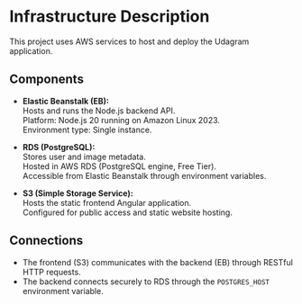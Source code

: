 # Infrastructure Description

This project uses AWS services to host and deploy the Udagram application.

## Components

- **Elastic Beanstalk (EB):**  
  Hosts and runs the Node.js backend API.  
  Platform: Node.js 20 running on Amazon Linux 2023.  
  Environment type: Single instance.  

- **RDS (PostgreSQL):**  
  Stores user and image metadata.  
  Hosted in AWS RDS (PostgreSQL engine, Free Tier).  
  Accessible from Elastic Beanstalk through environment variables.

- **S3 (Simple Storage Service):**  
  Hosts the static frontend Angular application.  
  Configured for public access and static website hosting.

## Connections

- The frontend (S3) communicates with the backend (EB) through RESTful HTTP requests.
- The backend connects securely to RDS through the `POSTGRES_HOST` environment variable.
